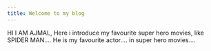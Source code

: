 ```yaml
---
title: Welcome to my blog
---
```

HI I AM AJMAL, 
Here i introduce my favourite super hero movies, like SPIDER MAN.... He is my favourite actor.... in super hero movies....   

